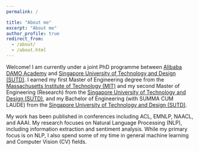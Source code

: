 ```yaml
---
permalink: /

title: "About me"
excerpt: "About me"
author_profile: true
redirect_from: 
  - /about/
  - /about.html
---
```


Welcome! I am currently under a joint PhD programme between [Alibaba DAMO Academy](https://damo.alibaba.com/) and [Singapore University of Technology and Design (SUTD)](https://www.sutd.edu.sg/). I earned my first Master of Engineering degree from the [Massachusetts Institute of Technology (MIT)](https://www.mit.edu/) and my second Master of Engineering (Research) from the [Singapore University of Technology and Design (SUTD)](https://www.sutd.edu.sg/), and my Bachelor of Engineering (with SUMMA CUM LAUDE) from the [Singapore University of Technology and Design (SUTD)](https://www.sutd.edu.sg/).

My work has been published in conferences including ACL, EMNLP, NAACL, and AAAI. My research focuses on Natural Language Processing (NLP), including information extraction and sentiment analysis. While my primary focus is on NLP, I also spend some of my time in general machine learning and Computer Vision (CV) fields.
